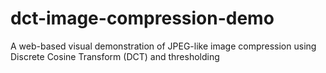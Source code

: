 # dct-image-compression-demo
A web-based visual demonstration of JPEG-like image compression using Discrete Cosine Transform (DCT) and thresholding
